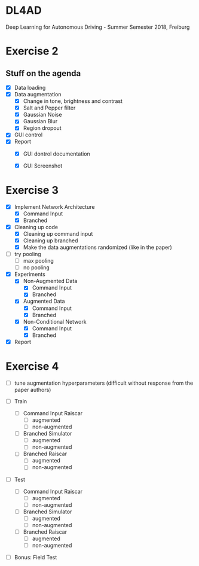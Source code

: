 # DL4AD
Deep Learning for Autonomous Driving - Summer Semester 2018, Freiburg

# Exercise 2
## Stuff on the agenda

- [X] Data loading
- [X] Data augmentation
    - [X] Change in tone, brightness and contrast
    - [X] Salt and Pepper filter
    - [X] Gaussian Noise
    - [X] Gaussian Blur
    - [X] Region dropout
- [X] GUI control
- [X] Report
    - [X] GUI dontrol documentation
    - [X] GUI Screenshot



# Exercise 3
- [X] Implement Network Architecture
    - [X] Command Input
    - [X] Branched
    
- [X] Cleaning up code
    - [X] Cleaning up command input
    - [X] Cleaning up branched
    - [X] Make the data augmentations randomized (like in the paper)
    
- [ ] try pooling
    - [ ] max pooling
    - [ ] no pooling
    
- [X] Experiments
    - [X] Non-Augmented Data
        - [X] Command Input
        - [X] Branched
    - [X] Augmented Data
        - [X] Command Input
        - [X] Branched
    - [X] Non-Conditional Network
        - [X] Command Input
        - [X] Branched

- [X] Report

# Exercise 4

- [ ] tune augmentation hyperparameters (difficult without response from the paper authors)

- [ ] Train
    - [ ] Command Input Raiscar
        - [ ] augmented
        - [ ] non-augmented
    - [ ] Branched Simulator
        - [ ] augmented
        - [ ] non-augmented
    - [ ] Branched Raiscar
        - [ ] augmented
        - [ ] non-augmented
            
- [ ] Test           
    - [ ] Command Input Raiscar
        - [ ] augmented
        - [ ] non-augmented
    - [ ] Branched Simulator
        - [ ] augmented
        - [ ] non-augmented
    - [ ] Branched Raiscar
        - [ ] augmented
        - [ ] non-augmented

- [ ] Bonus: Field Test



